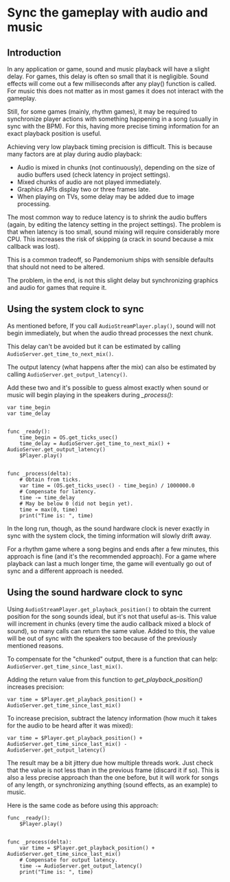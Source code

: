 
# Sync the gameplay with audio and music

## Introduction

In any application or game, sound and music playback will have a slight delay. For games, this delay is often so small
that it is negligible. Sound effects will come out a few milliseconds after any play() function is called. For
music this does not matter as in most games it does not interact with the gameplay.

Still, for some games (mainly, rhythm games), it may be required to synchronize player actions with something
happening in a song (usually in sync with the BPM). For this, having more precise timing information for an
exact playback position is useful.

Achieving very low playback timing precision is difficult. This is because many factors are at play during audio playback:

* Audio is mixed in chunks (not continuously), depending on the size of audio buffers used (check latency in project settings).
* Mixed chunks of audio are not played immediately.
* Graphics APIs display two or three frames late.
* When playing on TVs, some delay may be added due to image processing.

The most common way to reduce latency is to shrink the audio buffers (again, by editing the latency setting
in the project settings). The problem is that when latency is too small, sound mixing will require
considerably more CPU. This increases the risk of skipping (a crack in sound because a mix callback was lost).

This is a common tradeoff, so Pandemonium ships with sensible defaults that should not need to be altered.

The problem, in the end, is not this slight delay but synchronizing graphics and audio for games that require
it.

## Using the system clock to sync

As mentioned before, If you call `AudioStreamPlayer.play()`, sound will not begin immediately, but when the audio thread processes the next chunk.

This delay can't be avoided but it can be estimated by calling `AudioServer.get_time_to_next_mix()`.

The output latency (what happens after the mix) can also be estimated by calling `AudioServer.get_output_latency()`.

Add these two and it's possible to guess almost exactly when sound or music will begin playing in the speakers during *_process()*:

```
var time_begin
var time_delay


func _ready():
    time_begin = OS.get_ticks_usec()
    time_delay = AudioServer.get_time_to_next_mix() + AudioServer.get_output_latency()
    $Player.play()


func _process(delta):
    # Obtain from ticks.
    var time = (OS.get_ticks_usec() - time_begin) / 1000000.0
    # Compensate for latency.
    time -= time_delay
    # May be below 0 (did not begin yet).
    time = max(0, time)
    print("Time is: ", time)
```


In the long run, though, as the sound hardware clock is never exactly in sync with the system clock,
the timing information will slowly drift away.

For a rhythm game where a song begins and ends after a few minutes, this approach is fine (and it's
the recommended approach). For a game where playback can last a much longer time, the game will
eventually go out of sync and a different approach is needed.

## Using the sound hardware clock to sync

Using `AudioStreamPlayer.get_playback_position()` to obtain the current position for the song
sounds ideal, but it's not that useful as-is. This value will increment in chunks (every time
the audio callback mixed a block of sound), so many calls can return the same value. Added
to this, the value will be out of sync with the speakers too because of the previously
mentioned reasons.

To compensate for the "chunked" output, there is a function
that can help: `AudioServer.get_time_since_last_mix()`.


Adding the return value from this function to *get_playback_position()* increases precision:

```
var time = $Player.get_playback_position() + AudioServer.get_time_since_last_mix()
```

To increase precision, subtract the latency information (how much it takes for the audio to be heard after it was mixed):

```
var time = $Player.get_playback_position() + AudioServer.get_time_since_last_mix() - AudioServer.get_output_latency()
```

The result may be a bit jittery due how multiple threads work. Just check that the value is not less than
in the previous frame (discard it if so). This is also a less precise approach than the one before,
but it will work for songs of any length, or synchronizing anything (sound effects, as an example)
to music.

Here is the same code as before using this approach:

```
func _ready():
    $Player.play()


func _process(delta):
    var time = $Player.get_playback_position() + AudioServer.get_time_since_last_mix()
    # Compensate for output latency.
    time -= AudioServer.get_output_latency()
    print("Time is: ", time)
```


